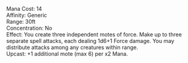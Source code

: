 Mana Cost: 14  
Affinity: Generic  
Range: 30ft  
Concentration: No  
Effect: You create three independent motes of force. Make up to three separate spell attacks, each dealing 1d6+1 Force damage. You may distribute attacks among any creatures within range.  
Upcast: +1 additional mote (max 6) per x2 Mana.